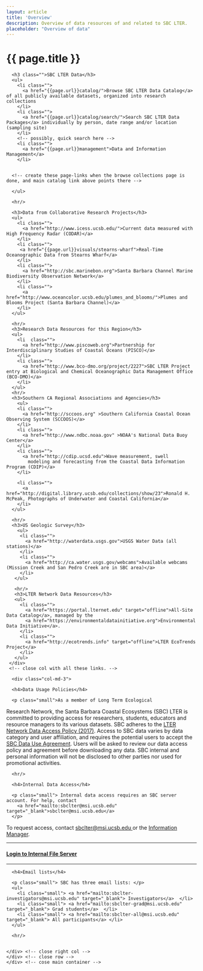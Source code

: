 ```yaml
---
layout: article
title: 'Overview'
description: Overview of data resources of and related to SBC LTER.
placeholder: "Overview of data"
---
```


<h1>{{ page.title }}</h1>

<div id="main-container">
  <div class="row">
  <!-- fun stuff -->
    <div class="col-md-9">

      <h3 class="">SBC LTER Data</h3>
      <ul> 
        <li class="">
          <a href="{{page.url}}catalog/">Browse SBC LTER Data Catalog</a> of all publicly available datasets, organized into research collections
        </li>               
        <li class="">
          <a href="{{page.url}}catalog/search/">Search SBC LTER Data Packages</a> individually by person, date range and/or location (sampling site)
        </li>
        <!-- possibly, quick search here -->
        <li class="">
          <a href="{{page.url}}management">Data and Information Management</a>
        </li>

 
      <!-- create these page-links when the browse collections page is done, and main catalog link above points there -->   
 
      </ul>

      <hr/>
       
      <h3>Data from Collaborative Research Projects</h3>
      <ul>
        <li class="">
          <a href="http://www.icess.ucsb.edu/">Current data measured with High Frequency Radar (CODAR)</a> 
        </li>
        <li class="">
         <a href="{{page.url}}visuals/stearns-wharf">Real-Time Oceanographic Data from Stearns Wharf</a> 
        </li>
        <li class="">
          <a href="http://sbc.marinebon.org">Santa Barbara Channel Marine Biodiversity Observation Network</a> 
        </li>       
        <li class="">
          <a href="http://www.oceancolor.ucsb.edu/plumes_and_blooms/">Plumes and Blooms Project (Santa Barbara Channel)</a> 
        </li>
      </ul>

      <hr/>
      <h3>Research Data Resources for this Region</h3>
      <ul>
        <li  class="">
          <a href="http://www.piscoweb.org">Partnership for Interdisciplinary Studies of Coastal Oceans (PISCO)</a>
        </li>
        <li class="">
          <a href="http://www.bco-dmo.org/project/2227">SBC LTER Project entry at Biological and Chemical Oceanographic Data Management Office (BCO-DMO)</a>
        </li>   
      </ul>
      <hr/>
      <h3>Southern CA Regional Associations and Agencies</h3>
        <ul>
        <li class="">
          <a href="http://sccoos.org" >Southern California Coastal Ocean Observing System (SCCOOS)</a>
        </li>
        <li class="">
          <a href="http://www.ndbc.noaa.gov" >NOAA's National Data Buoy Center</a>
        </li>
        <li class="">
          <a href="http://cdip.ucsd.edu">Wave measurement, swell
            modeling and forecasting from the Coastal Data Information Program (CDIP)</a> 
        </li>
  <!-- 
        <li class="">
          <a href="http://marinelife.noaa.gov">Channel Islands Encyclopedia of the Sanctuary</a>
        </li>  
        -->
        <li class="">
          <a href="http://digital.library.ucsb.edu/collections/show/23">Ronald H. McPeak, Photographs of Underwater and Coastal California</a>
        </li>
      </ul>
  
      <hr/>
      <h3>US Geologic Survey</h3>
        <ul>
         <li class="">
           <a href="http://waterdata.usgs.gov">USGS Water Data (all stations)</a> 
         </li>
         <li class="">
           <a href="http://ca.water.usgs.gov/webcams">Available webcams (Mission Creek and San Pedro Creek are in SBC area)</a>
         </li>    
       </ul>

       <hr/>
       <h3>LTER Network Data Resources</h3>
       <ul>
         <li class="">
           <a href="https://portal.lternet.edu" target="offline">All-Site Data Catalog</a>, managed by the
           <a href="https://environmentaldatainitiative.org">Environmental Data Initiative</a>.
         </li>
         <li class="">
           <a href="http://ecotrends.info" target="offline">LTER EcoTrends Project</a>
         </li>
       </ul>
     </div> 
     <!-- close col with all these links. -->


<!-- policies, internal access, noarrower  col -->
      <div class="col-md-3">
<!-- policies -->
      <h4>Data Usage Policies</h4>

      <p class="small">As a member of Long Term Ecological 
Research Network, the Santa Barbara Coastal Ecosystems (SBC) LTER 
is committed to providing access for researchers, students, educators and resource managers to its 
various datasets. SBC adheres to the <a href="https://lternet.edu/data-access-policy/" >LTER Network Data Access Policy (2017)</a>.
Access to SBC data varies by data category and user affiliation, and requires the potential users to 
accept the <a href="{{page.url}}policies">SBC Data Use Agreement</a>. 
Users will be asked to review our data access policy and agreement before downloading any data. 
SBC internal and personal information will not be disclosed to other parties nor used for promotional activities.</p>

      <hr/> 
<!-- internal access -->

      <h4>Internal Data Access</h4>

      <p class="small"> Internal data access requires an SBC server account. For help, contact
        <a href="mailto:sbclter@msi.ucsb.edu" target="_blank">sbclter@msi.ucsb.edu</a> 
      </p> 
   <!-- coment this out until help page is written -->
   <!-- 
  or see <a href="{{page.url}}/internal_access">Instructions for accessing Internal Data</a>.
 <p class="small"> 
 Internal data access requires SBC login. For help, see 
 <a href="{{page.url}}internal_access">Instructions for accessing Internal Data</a>. 
 </p> 
--> 
 <p class="small">
 To request access, contact <a href="mailto:sbclter@msi.ucsb.edu" target="_blank"> sbclter@msi.ucsb.edu </a> 
   or the <a href="mailto:lkui@ucsb.edu">Information Manager</a>.
 </p>  
       <hr/>  
 <h4><a href="https://sbc.lternet.edu/internal">Login to Internal File Server</a></h4> 
      <hr/> 


      <h4>Email lists</h4>

      <p class="small"> SBC has three email lists: </p>
      <ul>
        <li class="small"> <a href="mailto:sbclter-investigators@msi.ucsb.edu" target="_blank"> Investigators</a>  </li>
        <li class="small"> <a href="mailto:sbclter-grad@msi.ucsb.edu" target="_blank"> Grad students</a>  </li>
        <li class="small"> <a href="mailto:sbclter-all@msi.ucsb.edu" target="_blank"> All participants</a> </li>
      </ul>

      <hr/> 


    </div> <!-- close right col -->
    </div> <!-- close row -->
    </div> <!-- cose main container -->

<script src="/assets/js/simple_search.js"/></script>
